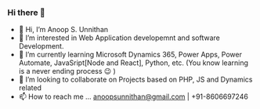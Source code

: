 ### Hi there 👋

- 👋 Hi, I’m Anoop S. Unnithan
- 👀 I’m interested in Web Application developemnt and software Development.
- 🌱 I’m currently learning Microsoft Dynamics 365, Power Apps, Power Automate, JavaSript[Node and React], Python, etc. (You know learning is a never ending process 😉 )
- 💞️ I’m looking to collaborate on Projects based on PHP, JS and Dynamics related
- 📫 How to reach me ... anoopsunnithan@gmail.com | +91-8606697246

